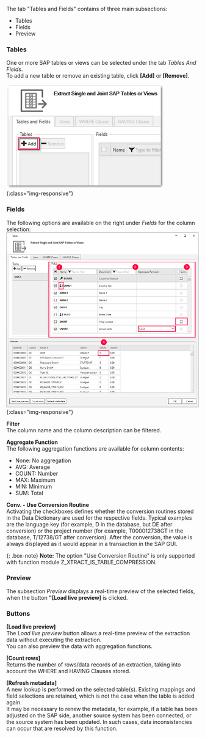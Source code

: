 
The tab "Tables and Fields" contains of three main subsections:
- Tables
- Fields
- Preview

### Tables
One or more SAP tables or views can be selected under the tab *Tables And Fields*. <br>
 To add a new table or remove an existing table, click **[Add]** or **[Remove]**.
 
 ![Add_table](/img/content/table/table_main-window_add.png){:class="img-responsive"}

### Fields
The following options are available on the right under *Fields* for the column selection: <br>
![Fields](/img/content/table/table_fields_filter.png){:class="img-responsive"}

**Filter** <br>
The column name and the column description can be filtered.

**Aggregate Function** <br>
The following aggregation functions are available for column contents:
- None: No aggregation 
- AVG: Average
- COUNT: Number  
- MAX: Maximum
- MIN: Minimum 
- SUM: Total

**Conv. - Use Conversion Routine** <br>
Activating the checkboxes defines whether the conversion routines stored in the Data Dictionary are used for the respective fields. 
Typical examples are the language key (for example, D in the database, but DE after conversion) or the project number (for example, T000012738GT in the database, T/12738/GT after conversion). 
After the conversion, the value is always displayed as it would appear in a transaction in the SAP GUI. 

{: .box-note}
**Note:** The option "Use Conversion Routine" is only supported with function module Z_XTRACT_IS_TABLE_COMPRESSION. 	

### Preview
The subsection *Preview* displays a real-time preview of the selected fields, when the button **"[Load live preview]** is clicked.

### Buttons
**[Load live preview]** <br>
The *Load live preview* button allows a real-time preview of the extraction data without executing the extraction. <br>
You can also preview the data with aggregation functions. 
 
**[Count rows]** <br>
Returns the number of rows/data records of an extraction, taking into account the WHERE and HAVING Clauses stored. 

**[Refresh metadata]** <br>
A new lookup is performed on the selected table(s). Existing mappings and field selections are retained, which is not the case when the table is added again. <br>
It may be necessary to renew the metadata, for example, if a table has been adjusted on the SAP side, another source system has been connected, or the source system has been updated. 
In such cases, data inconsistencies can occur that are resolved by this function.   

